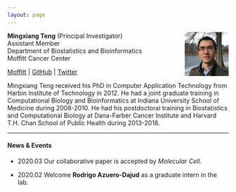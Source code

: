 ```yaml
---
layout: page
---
```


<!-- {% include JB/setup %} -->

**Mingxiang Teng** (Principal Investigator)
<img style="float: right;width:100px;height:100px;" 
src="assets/themes/twitter/bootstrap/img/jamaicapond.jpg"> <br>
Assistant Member <br>
Department of Biostatistics and Bioinformatics <br>
Moffitt Cancer Center <br>

[Moffitt](https://moffitt.org/research-science/researchers/mingxiang-teng) |
[GitHub](https://github.com/tengmx) |
[Twitter](https://twitter.com/mingxiangteng)

Mingxiang Teng received his PhD in Computer Application Technology
from Harbin Institute of Technology in 2012. He had a joint graduate
training in Computational Biology and Bioinformatics at Indiana
University School of Medicine during 2008-2010. He had his postdoctoral
training in Biostatistics and Computational Biology at Dana-Farber 
Cancer Institute and Harvard T.H. Chan School of Public Health 
during 2013-2018.

---

#### News & Events

- 2020.03 Our collaborative paper is accepted by *Molecular Cell*.  

- 2020.02 Welcome **Rodrigo Azuero-Dajud** as a graduate intern in the lab. 
